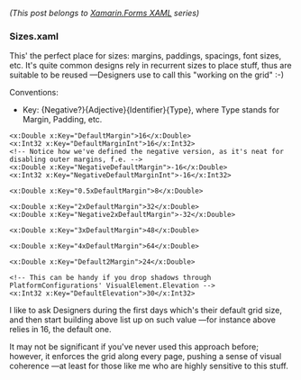 *(This post belongs to [Xamarin.Forms XAML](?i=xf-xaml) series)*

### Sizes.xaml

This' the perfect place for sizes: margins, paddings, spacings, font sizes, etc. It's quite common designs rely in recurrent sizes to place stuff, thus are suitable to be reused —Designers use to call this "working on the grid" :-)

Conventions:

- Key: {Negative?}{Adjective}{Identifier}{Type}, where Type stands for Margin, Padding, etc.

```xaml
<x:Double x:Key="DefaultMargin">16</x:Double>
<x:Int32 x:Key="DefaultMarginInt">16</x:Int32>
<!-- Notice how we've defined the negative version, as it's neat for disabling outer margins, f.e. -->
<x:Double x:Key="NegativeDefaultMargin">-16</x:Double>
<x:Int32 x:Key="NegativeDefaultMarginInt">-16</x:Int32>

<x:Double x:Key="0.5xDefaultMargin">8</x:Double>

<x:Double x:Key="2xDefaultMargin">32</x:Double>
<x:Double x:Key="Negative2xDefaultMargin">-32</x:Double>

<x:Double x:Key="3xDefaultMargin">48</x:Double>

<x:Double x:Key="4xDefaultMargin">64</x:Double>

<x:Double x:Key="Default2Margin">24</x:Double>

<!-- This can be handy if you drop shadows through PlatformConfigurations' VisualElement.Elevation -->
<x:Int32 x:Key="DefaultElevation">30</x:Int32>
```

I like to ask Designers during the first days which's their default grid size, and then start building above list up on such value —for instance above relies in 16, the default one.

It may not be significant if you've never used this approach before; however, it enforces the grid along every page, pushing a sense of visual coherence —at least for those like me who are highly sensitive to this stuff.